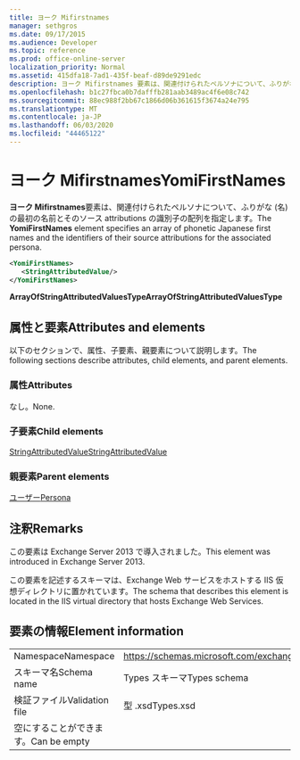 ```yaml
---
title: ヨーク Mifirstnames
manager: sethgros
ms.date: 09/17/2015
ms.audience: Developer
ms.topic: reference
ms.prod: office-online-server
localization_priority: Normal
ms.assetid: 415dfa18-7ad1-435f-beaf-d89de9291edc
description: ヨーク Mifirstnames 要素は、関連付けられたペルソナについて、ふりがな (名) の最初の名前とそのソース attributions の識別子の配列を指定します。
ms.openlocfilehash: b1c27fbca0b7dafffb281aab3489ac4f6e08c742
ms.sourcegitcommit: 88ec988f2bb67c1866d06b361615f3674a24e795
ms.translationtype: MT
ms.contentlocale: ja-JP
ms.lasthandoff: 06/03/2020
ms.locfileid: "44465122"
---
```

# <a name="yomifirstnames"></a><span data-ttu-id="87c1a-103">ヨーク Mifirstnames</span><span class="sxs-lookup"><span data-stu-id="87c1a-103">YomiFirstNames</span></span>

<span data-ttu-id="87c1a-104">**ヨーク Mifirstnames**要素は、関連付けられたペルソナについて、ふりがな (名) の最初の名前とそのソース attributions の識別子の配列を指定します。</span><span class="sxs-lookup"><span data-stu-id="87c1a-104">The **YomiFirstNames** element specifies an array of phonetic Japanese first names and the identifiers of their source attributions for the associated persona.</span></span> 
  
```XML
<YomiFirstNames>
   <StringAttributedValue/>
</YomiFirstNames>
```

 <span data-ttu-id="87c1a-105">**ArrayOfStringAttributedValuesType**</span><span class="sxs-lookup"><span data-stu-id="87c1a-105">**ArrayOfStringAttributedValuesType**</span></span>
## <a name="attributes-and-elements"></a><span data-ttu-id="87c1a-106">属性と要素</span><span class="sxs-lookup"><span data-stu-id="87c1a-106">Attributes and elements</span></span>

<span data-ttu-id="87c1a-107">以下のセクションで、属性、子要素、親要素について説明します。</span><span class="sxs-lookup"><span data-stu-id="87c1a-107">The following sections describe attributes, child elements, and parent elements.</span></span>
  
### <a name="attributes"></a><span data-ttu-id="87c1a-108">属性</span><span class="sxs-lookup"><span data-stu-id="87c1a-108">Attributes</span></span>

<span data-ttu-id="87c1a-109">なし。</span><span class="sxs-lookup"><span data-stu-id="87c1a-109">None.</span></span>
  
### <a name="child-elements"></a><span data-ttu-id="87c1a-110">子要素</span><span class="sxs-lookup"><span data-stu-id="87c1a-110">Child elements</span></span>

[<span data-ttu-id="87c1a-111">StringAttributedValue</span><span class="sxs-lookup"><span data-stu-id="87c1a-111">StringAttributedValue</span></span>](stringattributedvalue.md)
  
### <a name="parent-elements"></a><span data-ttu-id="87c1a-112">親要素</span><span class="sxs-lookup"><span data-stu-id="87c1a-112">Parent elements</span></span>

[<span data-ttu-id="87c1a-113">ユーザー</span><span class="sxs-lookup"><span data-stu-id="87c1a-113">Persona</span></span>](persona.md)
  
## <a name="remarks"></a><span data-ttu-id="87c1a-114">注釈</span><span class="sxs-lookup"><span data-stu-id="87c1a-114">Remarks</span></span>

<span data-ttu-id="87c1a-115">この要素は Exchange Server 2013 で導入されました。</span><span class="sxs-lookup"><span data-stu-id="87c1a-115">This element was introduced in Exchange Server 2013.</span></span>
  
<span data-ttu-id="87c1a-116">この要素を記述するスキーマは、Exchange Web サービスをホストする IIS 仮想ディレクトリに置かれています。</span><span class="sxs-lookup"><span data-stu-id="87c1a-116">The schema that describes this element is located in the IIS virtual directory that hosts Exchange Web Services.</span></span>
  
## <a name="element-information"></a><span data-ttu-id="87c1a-117">要素の情報</span><span class="sxs-lookup"><span data-stu-id="87c1a-117">Element information</span></span>

|||
|:-----|:-----|
|<span data-ttu-id="87c1a-118">Namespace</span><span class="sxs-lookup"><span data-stu-id="87c1a-118">Namespace</span></span>  <br/> |https://schemas.microsoft.com/exchange/services/2006/types  <br/> |
|<span data-ttu-id="87c1a-119">スキーマ名</span><span class="sxs-lookup"><span data-stu-id="87c1a-119">Schema name</span></span>  <br/> |<span data-ttu-id="87c1a-120">Types スキーマ</span><span class="sxs-lookup"><span data-stu-id="87c1a-120">Types schema</span></span>  <br/> |
|<span data-ttu-id="87c1a-121">検証ファイル</span><span class="sxs-lookup"><span data-stu-id="87c1a-121">Validation file</span></span>  <br/> |<span data-ttu-id="87c1a-122">型 .xsd</span><span class="sxs-lookup"><span data-stu-id="87c1a-122">Types.xsd</span></span>  <br/> |
|<span data-ttu-id="87c1a-123">空にすることができます。</span><span class="sxs-lookup"><span data-stu-id="87c1a-123">Can be empty</span></span>  <br/> ||
   

